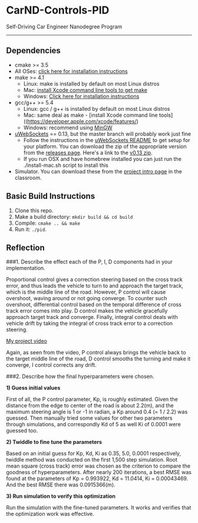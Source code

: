 # CarND-Controls-PID
Self-Driving Car Engineer Nanodegree Program

---

## Dependencies

* cmake >= 3.5
 * All OSes: [click here for installation instructions](https://cmake.org/install/)
* make >= 4.1
  * Linux: make is installed by default on most Linux distros
  * Mac: [install Xcode command line tools to get make](https://developer.apple.com/xcode/features/)
  * Windows: [Click here for installation instructions](http://gnuwin32.sourceforge.net/packages/make.htm)
* gcc/g++ >= 5.4
  * Linux: gcc / g++ is installed by default on most Linux distros
  * Mac: same deal as make - [install Xcode command line tools]((https://developer.apple.com/xcode/features/)
  * Windows: recommend using [MinGW](http://www.mingw.org/)
* [uWebSockets](https://github.com/uWebSockets/uWebSockets) == 0.13, but the master branch will probably work just fine
  * Follow the instructions in the [uWebSockets README](https://github.com/uWebSockets/uWebSockets/blob/master/README.md) to get setup for your platform. You can download the zip of the appropriate version from the [releases page](https://github.com/uWebSockets/uWebSockets/releases). Here's a link to the [v0.13 zip](https://github.com/uWebSockets/uWebSockets/archive/v0.13.0.zip).
  * If you run OSX and have homebrew installed you can just run the ./install-mac.sh script to install this
* Simulator. You can download these from the [project intro page](https://github.com/udacity/CarND-PID-Control-Project/releases) in the classroom.

## Basic Build Instructions

1. Clone this repo.
2. Make a build directory: `mkdir build && cd build`
3. Compile: `cmake .. && make`
4. Run it: `./pid`. 

## Reflection

###1. Describe the effect each of the P, I, D components had in your implementation.

Proportional control gives a correction steering based on the cross track error, and thus leads the vehicle to turn to and approach the target track, which is the middle line of the road. However, P control will cause overshoot, waving around or not going converge. To counter such overshoot, differential control based on the temporal difference of cross track error comes into play. D control makes the vehicle gracefully approach target track and converge. Finally, integral control deals with vehicle drift by taking the integral of cross track error to a correction steering.

[My project video](https://youtu.be/Zi3O9A3XHxg)

Again, as seen from the video, P control always brings the vehicle back to the target middle line of the road, D control smooths the turning and make it converge, I control corrects any drift.

###2. Describe how the final hyperparameters were chosen.

**1) Guess initial values**

First of all, the P control parameter, Kp, is roughly estimated. Given the distance from the edge to center of the road is about 2.2(m),  and the maximum steering angle is 1 or -1 in radian, a Kp around 0.4 (= 1 / 2.2) was guessed. Then manually tried some values for other two parameters through simulations, and correspondly Kd of 5 as well Ki of 0.0001 were guessed too.

**2) Twiddle to fine tune the parameters**

Based on an initial guess for Kp, Kd, Ki as 0.35, 5.0, 0.0001 respectively, twiddle method was conducted on the first 1,500 step simulation. Root mean square (cross track) error was chosen as the criterion to compare the goodness of hyperparameters. After nearly 200 iterations, a best RMSE was found at the parameters of Kp = 0.993922, Kd = 11.0414, Ki = 0.00043469. And the best RMSE there was 0.0915366(m).

**3) Run simulation to verify this optimization**

Run the simulation with the fine-tuned parameters. It works and verifies that the optimization work was effective.